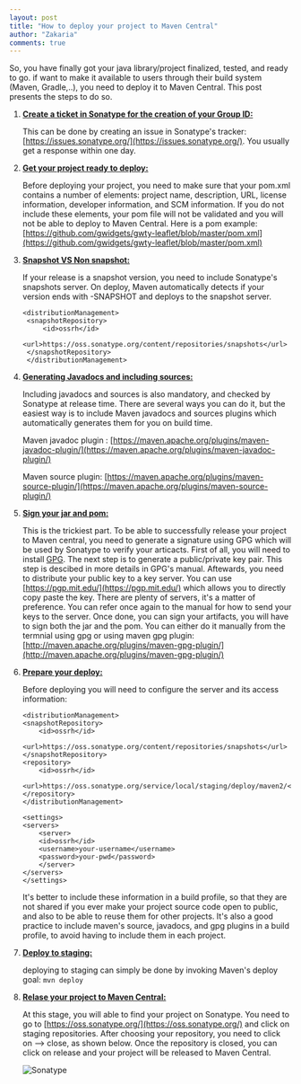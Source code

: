```yaml
---
layout: post
title: "How to deploy your project to Maven Central"
author: "Zakaria"
comments: true
---
```



So, you have finally got your java library/project finalized, tested, and ready to go. if want to make it available to users through their build system (Maven, Gradle,..), you need to deploy it to Maven Central. This post presents the steps to do so. 

1. <ins>**Create a ticket in Sonatype for the creation of your Group ID:**<ins>

    This can be done by creating an issue in Sonatype's tracker: [https://issues.sonatype.org/](https://issues.sonatype.org/). You usually get a response within one day.

2. <ins>**Get your project ready to deploy:**<ins>

    Before deploying your project, you need to make sure that your pom.xml contains a number of elements: project name, description, URL, license information, developer information, and SCM information. If you do not include these elements, your pom file will not be validated and you will not be able to deploy to Maven Central. Here is a pom example: [https://github.com/gwidgets/gwty-leaflet/blob/master/pom.xml](https://github.com/gwidgets/gwty-leaflet/blob/master/pom.xml)

3. <ins>**Snapshot VS Non snapshot:**<ins>

    If your release is a snapshot version, you need to include Sonatype's snapshots server. On deploy, Maven automatically detects if your version ends with -SNAPSHOT and deploys to the snapshot server.

   ``` 
   <distributionManagement>
    <snapshotRepository>
        <id>ossrh</id>
        <url>https://oss.sonatype.org/content/repositories/snapshots</url>
    </snapshotRepository>
    </distributionManagement>
    ```

4. <ins>**Generating Javadocs and including sources:**<ins>

    Including javadocs and sources is also mandatory, and checked by Sonatype at release time. There are several ways you can do it, but the easiest way is to include Maven javadocs and sources plugins which automatically generates them for you on build time.

    Maven javadoc plugin : [https://maven.apache.org/plugins/maven-javadoc-plugin/](https://maven.apache.org/plugins/maven-javadoc-plugin/)

    Maven source plugin:  [https://maven.apache.org/plugins/maven-source-plugin/](https://maven.apache.org/plugins/maven-source-plugin/)

5. <ins>**Sign your jar and pom:**<ins>

    This is the trickiest part. To be able to successfully release your project to Maven central, you need to generate a signature using GPG which will be used by Sonatype to verify your articacts. First of all, you will need to install [GPG](https://www.gnupg.org/download/). The next step is to generate a public/private key pair. This step is descibed in more details in GPG's manual. Aftewards, you need to distribute your public key to a key server. You can use [https://pgp.mit.edu/](https://pgp.mit.edu/) which allows you to directly copy paste the key. There are plenty of servers, it's a matter of preference. You can refer once again to the manual for how to send your keys to the server. Once done, you can sign your artifacts, you will have to sign both the jar and the pom. You can either do it manually from the termnial using gpg or using maven gpg plugin: [http://maven.apache.org/plugins/maven-gpg-plugin/](http://maven.apache.org/plugins/maven-gpg-plugin/)

6. <ins>**Prepare your deploy:**<ins>

    Before deploying you will need to configure the server and its access information:

    ```
    <distributionManagement>
    <snapshotRepository>
        <id>ossrh</id>
        <url>https://oss.sonatype.org/content/repositories/snapshots</url>
    </snapshotRepository>
    <repository>
        <id>ossrh</id>
        <url>https://oss.sonatype.org/service/local/staging/deploy/maven2/</url>
    </repository>
    </distributionManagement>

    <settings>
    <servers>
        <server>
        <id>ossrh</id>
        <username>your-username</username>
        <password>your-pwd</password>
        </server>
    </servers>
    </settings>
    ```

    It's better to include these information in a build profile, so that they are not shared if you ever make your project source code open to public, and also to be able to reuse them for other projects.
    It's also a good practice to include maven's source, javadocs, and gpg plugins in a build profile, to avoid having to include them in each project.

7. <ins>**Deploy to staging:**<ins>

    deploying to staging can simply be done by invoking Maven's deploy goal: `mvn deploy`

8. <ins>**Relase your project to Maven Central:**<ins>

    At this stage, you will able to find your project on Sonatype. You need to go to [https://oss.sonatype.org/](https://oss.sonatype.org/) and click on staging repositories. After choosing your repository, you need to click on --> close, as shown below. Once the repository is closed, you can click on release and your project will be released to Maven Central. 

    ![Sonatype]({{site.url}}/assets/images/sonatype-release.png "Sonatype release")